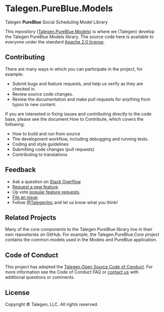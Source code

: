 # Talegen.PureBlue.Models
Talegen **PureBlue** Social Scheduling Model Library

This repository ([Talegen.PureBlue.Models](https://github.com/Talegen/Talegen.PureBlue.Models)) is where we (Talegen) develop the Talegen PureBlue Models library. The source code here is available to everyone under the standard [Apache 2.0 license](https://github.com/talegen/Talegen.PureBlue.Models/blob/main/LICENSE).

## Contributing
There are many ways in which you can participate in the project, for example:

 - Submit bugs and feature requests, and help us verify as they are checked in.
 - Review source code changes.
 - Review the documentation and make pull requests for anything from typos to new content. 

If you are interested in fixing issues and contributing directly to the code base, please see the document How to Contribute, which covers the following:

 - How to build and run from source
 - The development workflow, including debugging and running tests.
 - Coding and style guidelines
 - Submitting code changes (pull requests)
 - Contributing to translations
## Feedback
 - Ask a question on [Stack Overflow](https://stackoverflow.com/questions/tagged/PureBlue)
 - [Request a new feature](https://github.com/talegen/Talegen.PureBlue.Models/blob/main/CONTRIBUTING.md).
 - Up vote [popular feature requests](https://github.com/talegen/Talegen.PureBlue.Models/issues?q=is:open%20is:issue%20label:feature-request%20sort:reactions-%2b1-desc).
 - [File an issue](https://github.com/talegen/Talegen.PureBlue.Models/issues).
 - Follow [@TalegenInc](https://twitter.com/TalegenInc) and let us know what you think!
## Related Projects
Many of the core components to the Talegen PureBlue library live in their own repositories on GitHub. For example, the Talegen.PureBlue.Core project contains the common models used in the Models and PureBlue application. 
## Code of Conduct
This project has adopted the [Talegen Open Source Code of Conduct](https://talegen.com/open-source-code-of-conduct/). For more information see the Code of Conduct FAQ or [contact us](https://talegen.com/contact/) with additional questions or comments.
## License
Copyright &copy; Talegen, LLC. All rights reserved.